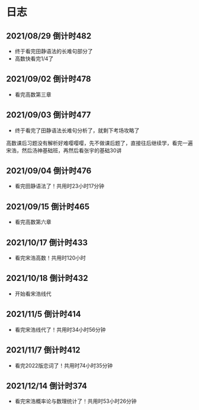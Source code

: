 # 日志

## 2021/08/29 倒计时482

- 终于看完田静语法的长难句部分了
- 高数快看完1/4了

## 2021/09/02 倒计时478

- 看完高数第三章

## 2021/09/03 倒计时477

- 终于看完了田静语法长难句分析了，就剩下考场攻略了

高数课后习题没有解析好难嘤嘤嘤，先不做课后题了，直接往后继续学，看完一遍宋浩，然后汤神基础班，再然后看张宇的基础30讲

## 2021/09/04 倒计时476

- 看完田静语法了！共用时23小时17分钟

## 2021/09/15 倒计时465

- 看完高数第六章

## 2021/10/17 倒计时433

- 看完宋浩高数！共用时120小时

## 2021/10/18 倒计时432

- 开始看宋浩线代

## 2021/11/5 倒计时414

- 看完宋浩线代了！共用时34小时56分钟

## 2021/11/7 倒计时412

- 看完2022版恋词了！共用时74小时35分钟

## 2021/12/14 倒计时374

- 看完宋浩概率论与数理统计了！共用时53小时26分钟